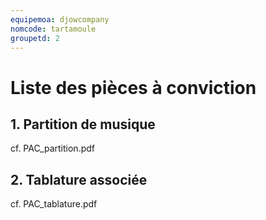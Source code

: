 ```yaml
---
equipemoa: djowcompany
nomcode: tartamoule
groupetd: 2
---
```

# Liste des pièces à conviction

## 1. Partition de musique

cf. PAC_partition.pdf

## 2. Tablature associée

cf. PAC_tablature.pdf
